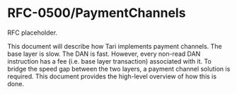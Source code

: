 # RFC-0500/PaymentChannels

RFC placeholder.

This document will describe how Tari implements payment channels. The base layer is slow. The DAN is fast. However,
every non-read DAN instruction has a fee (i.e. base layer transaction) associated with it. To bridge the speed gap
between the two layers, a payment channel solution is required. This document provides the high-level overview of how
this is done.